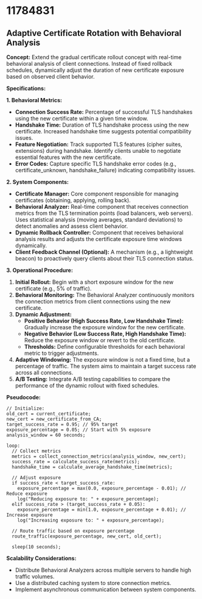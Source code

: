 # 11784831

## Adaptive Certificate Rotation with Behavioral Analysis

**Concept:** Extend the gradual certificate rollout concept with real-time behavioral analysis of client connections. Instead of fixed rollback schedules, dynamically adjust the duration of new certificate exposure based on observed client behavior.

**Specifications:**

**1. Behavioral Metrics:**

*   **Connection Success Rate:** Percentage of successful TLS handshakes using the new certificate within a given time window.
*   **Handshake Time:** Duration of TLS handshake process using the new certificate.  Increased handshake time suggests potential compatibility issues.
*   **Feature Negotiation:**  Track supported TLS features (cipher suites, extensions) during handshake.  Identify clients unable to negotiate essential features with the new certificate.
*   **Error Codes:** Capture specific TLS handshake error codes (e.g., certificate_unknown, handshake_failure) indicating compatibility issues.

**2. System Components:**

*   **Certificate Manager:** Core component responsible for managing certificates (obtaining, applying, rolling back).
*   **Behavioral Analyzer:** Real-time component that receives connection metrics from the TLS termination points (load balancers, web servers). Uses statistical analysis (moving averages, standard deviations) to detect anomalies and assess client behavior.
*   **Dynamic Rollback Controller:**  Component that receives behavioral analysis results and adjusts the certificate exposure time windows dynamically.
*   **Client Feedback Channel (Optional):** A mechanism (e.g., a lightweight beacon) to proactively query clients about their TLS connection status.

**3. Operational Procedure:**

1.  **Initial Rollout:** Begin with a short exposure window for the new certificate (e.g., 5% of traffic).
2.  **Behavioral Monitoring:** The Behavioral Analyzer continuously monitors the connection metrics from client connections using the new certificate.
3.  **Dynamic Adjustment:** 
    *   **Positive Behavior (High Success Rate, Low Handshake Time):** Gradually increase the exposure window for the new certificate.
    *   **Negative Behavior (Low Success Rate, High Handshake Time):** Reduce the exposure window or revert to the old certificate.
    *   **Thresholds:** Define configurable thresholds for each behavioral metric to trigger adjustments.
4.  **Adaptive Windowing:** The exposure window is not a fixed time, but a percentage of traffic. The system aims to maintain a target success rate across all connections.
5.  **A/B Testing:** Integrate A/B testing capabilities to compare the performance of the dynamic rollout with fixed schedules.

**Pseudocode:**

```
// Initialize:
old_cert = current_certificate;
new_cert = new_certificate_from_CA;
target_success_rate = 0.95; // 95% target
exposure_percentage = 0.05; // Start with 5% exposure
analysis_window = 60 seconds;

loop:
  // Collect metrics
  metrics = collect_connection_metrics(analysis_window, new_cert);
  success_rate = calculate_success_rate(metrics);
  handshake_time = calculate_average_handshake_time(metrics);

  // Adjust exposure
  if success_rate < target_success_rate:
    exposure_percentage = max(0.0, exposure_percentage - 0.01); // Reduce exposure
    log("Reducing exposure to: " + exposure_percentage);
  elif success_rate > (target_success_rate + 0.05):
    exposure_percentage = min(1.0, exposure_percentage + 0.01); // Increase exposure
    log("Increasing exposure to: " + exposure_percentage);

  // Route traffic based on exposure percentage
  route_traffic(exposure_percentage, new_cert, old_cert);

  sleep(10 seconds);
```

**Scalability Considerations:**

*   Distribute Behavioral Analyzers across multiple servers to handle high traffic volumes.
*   Use a distributed caching system to store connection metrics.
*   Implement asynchronous communication between system components.
